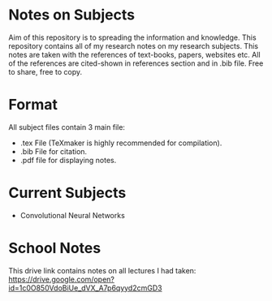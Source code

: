 # Notes on Subjects
Aim of this repository is to spreading the information and knowledge. This repository contains all of my research notes on my research subjects. This notes are taken with the references of text-books, papers, websites etc. All of the references are cited-shown in references section and in .bib file.
Free to share, free to copy.

# Format

All subject files contain 3 main file:

- .tex File (TeXmaker is highly recommended for compilation).
- .bib File for citation.
- .pdf file for displaying notes.

# Current Subjects
- Convolutional Neural Networks

# School Notes
This drive link contains notes on all lectures I had taken:
https://drive.google.com/open?id=1c0O850VdoBiUe_dVX_A7p6qyyd2cmGD3


